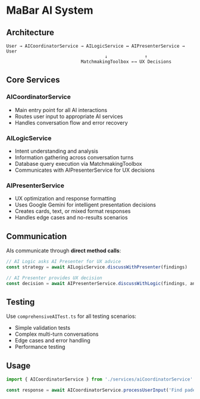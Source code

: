 # MaBar AI System

## Architecture

```
User → AICoordinatorService → AILogicService ↔ AIPresenterService → User
                                     ↓              ↑
                            MatchmakingToolbox ←→ UX Decisions
```

## Core Services

### AICoordinatorService
- Main entry point for all AI interactions
- Routes user input to appropriate AI services
- Handles conversation flow and error recovery

### AILogicService  
- Intent understanding and analysis
- Information gathering across conversation turns
- Database query execution via MatchmakingToolbox
- Communicates with AIPresenterService for UX decisions

### AIPresenterService
- UX optimization and response formatting
- Uses Google Gemini for intelligent presentation decisions
- Creates cards, text, or mixed format responses
- Handles edge cases and no-results scenarios

## Communication

AIs communicate through **direct method calls**:
```typescript
// AI Logic asks AI Presenter for UX advice
const strategy = await AILogicService.discussWithPresenter(findings)

// AI Presenter provides UX decision  
const decision = await AIPresenterService.discussWithLogic(findings, analysis)
```

## Testing

Use `comprehensiveAITest.ts` for all testing scenarios:
- Simple validation tests
- Complex multi-turn conversations
- Edge cases and error handling
- Performance testing

## Usage

```typescript
import { AICoordinatorService } from './services/aiCoordinatorService'

const response = await AICoordinatorService.processUserInput('Find padel court in Kedoya tomorrow 7pm')
```